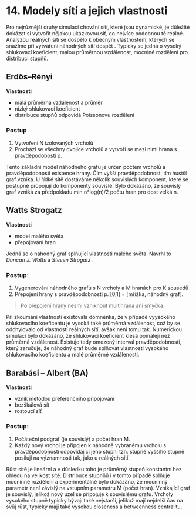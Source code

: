 # 14. Modely sítí a jejich vlastnosti

Pro nejrůznější druhy simulací chování sítí, které jsou dynamické, je důležité dokázat si vytvořit nějakou ukázkovou síť, co nejvíce podobnou té reálné. Analýzou reálných sítí se dospělo k obecným vlastnostem, kterých se snažíme při vytváření náhodných sítí dospět . Typicky se jedná o vysoký shlukovací koeficient, malou průměrnou vzdálenost, mocniné rozdělení pro distribuci stupňů.

## Erdös–Rényi

**Vlastnosti**
- malá průměrná vzdálenost a průměr
- nízký shlukovací koeficient
- distribuce stupňů odpovídá Poissonovu rozdělení

### Postup
1. Vytvoření N izolovaných vrcholů
2. Prochází se všechny dvojice vrcholů a vytvoří se mezi nimi hrana s pravděpodobostí p.

Tento základní model náhodného grafu je určen počtem vrcholů a pravděpodobností existence hrany. Čím vyšší pravděpodobnost, tím hustší graf vzniká. U řídké sítě dostáváme několik souvislých komponent, které se postupně propojují do komponenty souvislé. Bylo dokázáno, že souvislý graf vzniká za předpokladu min n*log(n)/2 počtu hran pro dost velká n.

## Watts Strogatz
**Vlastnosti**
- model malého světa
- přepojování hran

Jedná se o náhodný graf splňující vlastnosti malého světa. Navrhl to _Duncan J. Watts_ a _Steven Strogatz_ .

### Postup:
1. Vygenerování náhodného grafu s N vrcholy a M hranách pro K sousedů
2. Přepojení hrany s pravděpodobností p. [0,1] = [mřížka, náhodný graf].
>Po přepojení hrany nesmí vzniknout multihrana ani smyčka.

Při zkoumání vlastností existovala domněnka, že v případě vyysokého shlukovacího koeficentu je vysoká také průměrná vzdálenost, což by se odchylovalo od vlastností reálných sítí, avšak není tomu tak. Numerickou simulací bylo dokázáno, že shlukovací koeficient klesá pomaleji než průměrná vzdálenost. Existuje tedy omezený interval pravděpodobnosti, který zaručuje, že náhodný graf bude splňovat vlastnosti vysokého shlukovacího koeficientu a malé průměrné vzdálenosti.

## Barabási – Albert (BA)
**Vlastnosti**
- vznik metodou preferenčního připojování
- bezškálová síť
- rostoucí síť

### Postup:
1. Počáteční podgraf (je souvislý) a počet hran M.
2. Každý nový vrchol je připojen k náhodně vybranému vrcholu s pravděpodobností odpovídající jeho stupni tzn. stupně vyššího stupně posilují na významnosti tak, jako u reálných sítí.

Růst sítě je lineární a v důsledku toho je průměrný stupeň konstantní hez ohledu na velikost sítě. Distribuce stupnňů i v tomto případě splňuje mocninné rozdělení a experimentálně bylo dokázáno, že mocninný parametr není závislý na vstupním parametru M (počet hran). Vznikající graf je souvislý, jelikož nový uzel se připojuje k souvislému grafu. Vrcholy vysokého stupně typicky bývají také nejstarší, jelikož mají nejdelší čas na svůj růst, typicky mají také vysokou closeness a betweenness centralitu.
